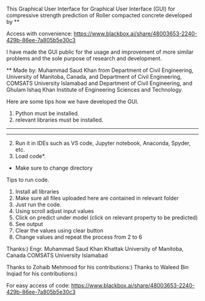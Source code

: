 This Graphical User Interface for Graphical User Interface (GUI) for compressive strength prediction of Roller compacted concrete developed by **

Access with convenience: https://www.blackbox.ai/share/48003653-2240-429b-86ee-7a805b5e30c3

I have made the GUI public for the usage and improvement of more similar problems and the sole purpose of research and development.

** Made by: 
Muhammad Saud Khan from Department of Civil Engineering, University of Manitoba, Canada, and Department of Civil Engineering, COMSATS University Islamabad and Department of Civil Engineering, and Ghulam Ishaq Khan Institute of Engineering Sciences and Technology.

Here are some tips how we have developed the GUI.
1) Python must be installed.
2) relevant libraries must be installed.
-------------------------------------------------------------
-------------------------------------------------------------

2) Run it in IDEs such as VS code, Jupyter notebook, Anaconda, Spyder, etc.
3) Load code*.

* Make sure to change directory 

Tips to run code.
1) Install all libraries
2) Make sure all files uploaded here are contained in relevant folder
3) Just run the code.
4) Using scroll adjust input values
5) Click on predict under model (click on relevant property to be predicted)
6) See output
7) Clear the values using clear button
8) Change values and repeat the process from 2 to 6

Thanks:)
Engr. Muhammad Saud Khan Khattak
University of Manitoba, Canada
COMSATS University Islamabad

Thanks to Zohaib Mehmood for his contributions:)
Thanks to Waleed Bin Inqiad for his contributions:)


For easy access of code: https://www.blackbox.ai/share/48003653-2240-429b-86ee-7a805b5e30c3
